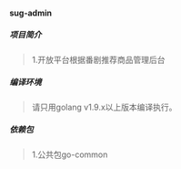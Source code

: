 #### sug-admin

##### 项目简介
> 1.开放平台根据番剧推荐商品管理后台

##### 编译环境
> 请只用golang v1.9.x以上版本编译执行。

##### 依赖包
> 1.公共包go-common




	

